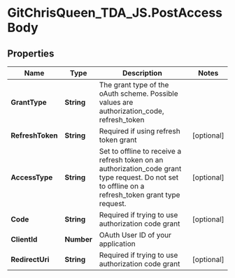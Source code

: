 # GitChrisQueen_TDA_JS.PostAccessBody

## Properties
Name | Type | Description | Notes
------------ | ------------- | ------------- | -------------
**GrantType** | **String** | The grant type of the oAuth scheme. Possible values are authorization_code, refresh_token | 
**RefreshToken** | **String** | Required if using refresh token grant | [optional] 
**AccessType** | **String** | Set to offline to receive a refresh token on an authorization_code grant type request. Do not set to offline on a refresh_token grant type request. | [optional] 
**Code** | **String** | Required if trying to use authorization code grant | [optional] 
**ClientId** | **Number** | OAuth User ID of your application | 
**RedirectUri** | **String** | Required if trying to use authorization code grant | [optional] 

